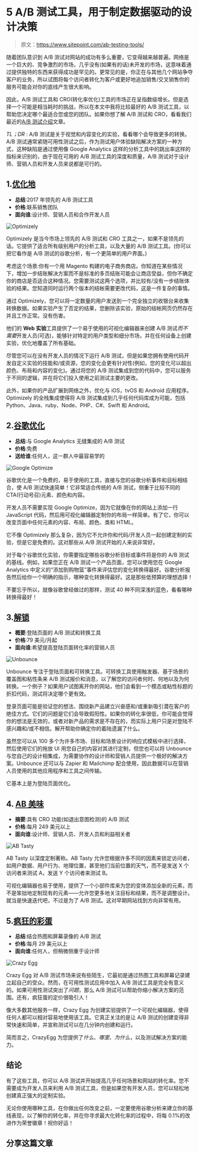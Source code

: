# 5 A/B 测试工具，用于制定数据驱动的设计决策

> 原文：<https://www.sitepoint.com/ab-testing-tools/>

随着团队意识到 A/B 测试对网站的成功有多么重要，它变得越来越普遍。网络是一个巨大的、竞争激烈的市场，几乎没有(如果有的话)未开发的市场，这意味着通过提供独特的东西来获得成功是罕见的。更常见的是，你正在与其他几个网站争夺客户的业务，所以试图将每个访问者转化为客户或更好地追加销售/交叉销售你的服务可能会对你的底线产生很大影响。

因此，A/B 测试工具和 CRO(转化率优化)工具的市场正在呈指数级增长。但是选择一个可能是相当耗时的挑战，所以在本文中我将比较最好的 A/B 测试工具，以帮助您决定哪个最适合您或您的团队。如果你想了解 A/B 测试和 CRO，看看我们最近的[A/B 测试介绍](https://www.sitepoint.com/a-b-testing-introduction)文章。

*TL；DR* : A/B 测试是关于视觉和内容变化的实验，看看哪个会导致更多的转换。A/B 测试通常紧随可用性测试之后，作为测试用户体验缺陷解决方案的一种方式，这种缺陷是通过使用像 Google Analytics 这样的分析工具中的跳出率这样的指标来识别的，由于现在可用的 A/B 测试工具的深度和质量，A/B 测试对于设计师、营销人员和开发人员来说都是可行的。

## 1.[优化地](http://optimizely.com)

*   **总结**:2017 年领先的 A/B 测试工具
*   **价格**:联系销售团队
*   **面向谁**:设计师、营销人员和合作开发人员

![Optimizely](img/3ac2c1768a509893821d69b0f6088e95.png)

Optimizely 是当今市场上领先的 A/B 测试和 CRO 工具之一，如果不是领先的话。它提供了适合所有级别用户的分析工具，以及大量的 A/B 测试工具。(你可以把它看作是 A/B 测试的谷歌分析，有一个更简单的用户界面。)

考虑这个场景:你有一个用 Magento 构建的电子商务商店。你知道在某些情况下，增加一步结账解决方案而不是标准的多页结账可能会让商店受益，但你不确定你的商店是否适合这种情况。您需要测试这两个选项，并比较有/没有一步结账体验的结果。您知道同时运行两个版本的结帐需要更改代码，这是一件复杂的事情。

通过 Optimizely，您可以将一定数量的用户发送到一个完全独立的收银台来收集转换数据。如果实验产生了否定的结果，您删除该实验，原始的结帐网页仍然存在并且工作正常。没有伤害。

他们的 **Web 实验**工具提供了一个易于使用的可视化编辑器来创建 A/B 测试*而不需要*开发人员(可选)，能够针对特定的用户类型和细分市场，并在任何设备上创建实验，优化地覆盖了所有基础。

尽管您可以在没有开发人员的情况下运行 A/B 测试，但是如果您拥有使用代码开发自定义实验的技能和/或资源，您的变化会更有针对性(例如，您的变化可以超出颜色、布局和内容的变化)。通过将您的 A/B 测试集成到您的代码中，您可以服务于不同的逻辑，并在将它们投入使用之前测试主要的更改。

此外，如果你的产品扩展到网络之外，优化与 iOS，tvOS 和 Android 应用程序。Optimizely 的全栈集成使得将 A/B 测试集成到几乎任何代码库成为可能，包括 Python、Java、ruby、Node、PHP、C#、Swift 和 Android。

## 2.[谷歌优化](https://www.google.com/analytics/optimize/)

*   **总结**:与 Google Analytics 无缝集成的 A/B 测试
*   **价格**:免费
*   **送给谁**:任何人，这一群人中最容易学的

![Google Optimize](img/4bde8c2be2568b9f1d2ee793c9351ca7.png)

谷歌优化是一个免费的，易于使用的工具，直接与您的谷歌分析事件和目标相结合，使 A/B 测试快速简单！它非常适合传统的 A/B 测试，侧重于比较不同的 CTA(行动号召)元素、颜色和内容。

开发人员不需要实现 Google Optimize，因为它就像在你的网站上添加一行 JavaScript 代码，然后用可视化编辑器定制你的布局一样简单。有了它，你可以改变页面中任何元素的内容、布局、颜色、类和 HTML。

它不像 Optimizely 那么复杂，因为它不允许你和代码/开发人员一起创建定制的实验，但是它是免费的。这对那些从 A/B 测试开始的人来说非常好。

对于每个谷歌优化实验，你需要指定哪些谷歌分析目标或事件将是你的 A/B 测试的基线。例如，如果您正在 A/B 测试一个产品页面，您可以使用您在 Google Analytics 中定义的“添加到购物篮”事件来评估您的变化转换得最好。谷歌分析报告然后给你一个明确的指示，哪种变化转换得最好。这是那些低预算的理想选择！

不要忘乎所以，就像谷歌曾经做过的那样，测试 40 种不同深浅的蓝色，看看哪种转换得最好！

## 3.[解锁](http://unbounce.com)

*   **概要**:登陆页面的 A/B 测试和转换工具
*   **价格**:79 美元/月起
*   **面向谁**:希望提高登陆页面转化率的营销人员

![Unbounce](img/035ded5b5bb481ace314b2b425993c31.png)

Unbounce 专注于登陆页面和可转换工具。可转换工具使用触发器、基于场景的覆盖图和粘性条来 A/B 测试报价和消息，以了解您的访问者何时、何地以及为何转换。一个例子？如果用户试图离开你的网站，他们会看到一个模态或粘性标题的折扣代码，测试将决定哪个更有效。

登录页面可能是验证您的想法、围绕新产品建立兴奋感和/或重新吸引潜在客户的绝佳方式。它们的问题是它们会导致假阳性。如果你的转化率很低，你可能会觉得你的想法是无效的，或者对新产品的需求是不存在的，而实际上用户只是对登陆不感兴趣和/或不相信。解开帮助你确定你的着陆遗漏了什么。

虽然您可以从 100 多个为许多市场、目标和场景设计的响应式模板中进行选择，然后使用它们的拖放 UI 用您自己的内容对其进行定制，但您也可以将 Unbounce 与您自己的设计相集成，为需要协作的设计师和营销人员提供一个极好的解决方案。Unbounce 还可以与 Zapier 和 Mailchimp 配合使用，因此数据可以在营销人员使用的其他应用程序和工具之间传输。

它基本上是为登陆页面优化。

## 4. [AB 美味](https://www.abtasty.com/)

*   **摘要**:具有 CRO 功能(如退出意图检测)的 A/B 测试
*   **价格**:每月 249 美元以上
*   **面向谁**:设计师、营销人员、开发人员和利益相关者

![AB Tasty](img/6ed02013fb957e762ade3d0fde411d61.png)

AB Tasty 以深度定制著称。AB Tasty 允许您根据许多不同的因素来锁定访问者，如用户数据、用户行为、地理位置，甚至他们当前位置的天气，而不是发送 X 个访问者来测试 A，发送 Y 个访问者来测试 B。

可视化编辑器也易于使用，提供了一个小部件库来为您的变体添加全新的元素，而不是笨拙地定制现有的元素——允许您更多地关注目标和结果，而不是调整设计。就当是快速迭代吧，不过是为了 A/B 测试。这对早期网站找到方向非常有用。

## 5.[疯狂的彩蛋](https://www.crazyegg.com/)

*   **总结**:结合热图和屏幕录像的 A/B 测试
*   **价格**:每月 29 美元以上
*   **面向谁**:任何人，但稍微侧重于设计师

![Crazy Egg](img/38eb8a5379a5e5cb477be9a11ac964d9.png)

Crazy Egg 对 A/B 测试市场来说有些陌生，它最初是通过热图工具和屏幕记录建立起自己的受众。然而，在可用性测试应用中加入 A/B 测试工具是完全有意义的。如果可用性测试突出了*问题*，那么 A/B 测试可以帮助你缩小解决方案的范围。还有，疯狂蛋的定价很吸引人！

像大多数其他服务一样，Crazy Egg 为创建实验提供了一个可视化编辑器，使得任何人都可以相对容易地使用该工具。它真正关注的是让 A/B 测试的创建变得非常快速和简单，并宣称测试可以在几分钟内创建和运行。

简而言之，CrazyEgg 为您提供了*什么*、*哪里*、*为什么*，以及测试解决方案的能力。

## 结论

有了这些工具，你可以 A/B 测试并开始提高几乎任何场景和网站的转化率。您不需要成为开发人员来利用 A/B 测试工具，但是如果您有开发人员，您可以轻松地创建真正强大的定制实验。

无论你使用哪种工具，在你做出任何改变之前，一定要使用谷歌分析来建立你的基线表现，以了解你的转化率，并在你寻求最大化转化率的过程中，将每 0.1%的改进作为荣誉徽章！祝你好运！

## 分享这篇文章